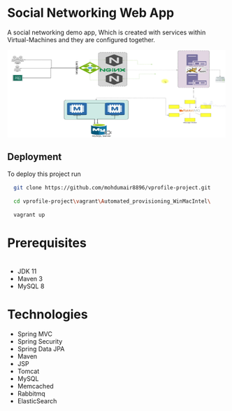 # Social Networking Web App

A social networking demo app, Which is created with services within Virtual-Machines and they are configured together.

<img src="https://github.com/mohdumair8896/vprofile-project/blob/main/src/main/webapp/resources/Images/vprofile%20projectsetup%20Automate.png" width="500" height="200"/>

## Deployment

To deploy this project run

```bash
  git clone https://github.com/mohdumair8896/vprofile-project.git
```

```bash
  cd vprofile-project\vagrant\Automated_provisioning_WinMacIntel\ 
```

```bash
  vagrant up
```

# Prerequisites
#
- JDK 11 
- Maven 3 
- MySQL 8

# Technologies 
- Spring MVC
- Spring Security
- Spring Data JPA
- Maven
- JSP
- Tomcat
- MySQL
- Memcached
- Rabbitmq
- ElasticSearch


